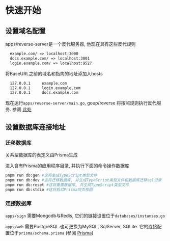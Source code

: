 # 快速开始

## 设置域名配置

apps/reverse-server是一个反代服务器, 他现在具有这些反代规则

```txt
  example.com/ => localhost:3000
  docs.example.com/ => localhost:3001
  login.example.com/ => localhost:9527
```

将BaseURL之前的域名和指向的地址添加入hosts

```txt
  127.0.0.1		example.com
  127.0.0.1		login.example.com
  127.0.0.1		docs.example.com
```

现在运行`apps/reverse-server/main.go`, goup/reverse 将按照规则执行反代服务. 参阅 [此处](https://github.com/startracex/goup/reverse)

## 设置数据库连接地址

### 迁移数据库

关系型数据库的表定义由Prisma生成

进入含有Prisma的应用程序目录, 并执行下面的命令操作数据库

```sh
pnpm run db:gen #这将生成TypeScript类型文件
pnpm run db:dev #这将迁移数据库, 并生成TypeScript类型文件和数据库迁移sql记录
pnpm run db:reset #这将重置数据库, 并生成TypeScript类型文件
pnpm run db:stdio #这将启动Prisma网页视图
```

### 连接数据库

`apps/sign` 需要Mongodb与Redis, 它们的链接设置位于`databases/instanses.go`

`apps/web` 需要PostgreSQL.也可更换为MySQL, SqlServer, SQLite. 它的连接配置位于`prisma/schema.prisma` (参阅 [Prisma](https://pris.ly/d/prisma-schema))
